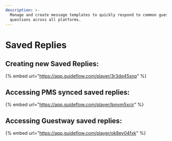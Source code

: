 ```yaml
---
description: >-
  Manage and create message templates to quickly respond to common guest
  questions across all platforms.
---
```


# Saved Replies

## Creating new Saved Replies:

{% embed url="https://app.guideflow.com/player/3r3dq45snp" %}

## Accessing PMS synced saved replies:

{% embed url="https://app.guideflow.com/player/lpnvm5xcjr" %}

## Accessing Guestway saved replies:

{% embed url="https://app.guideflow.com/player/ok8ey04fxk" %}
